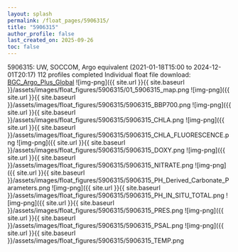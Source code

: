 ```yaml
---
layout: splash
permalink: /float_pages/5906315/
title: "5906315"
author_profile: false
last_created_on: 2025-09-26
toc: false
---
```

 
5906315: UW, SOCCOM, Argo equivalent (2021-01-18T15:00 to 2024-12-01T20:17)
112 profiles completed
Individual float file download: [BGC_Argo_Plus_Global](https://ftp.soest.hawaii.edu/bgc_argo_plus/Individual_Floats/outliers_removed/5906315_Sprof_processed.nc)
![img-png]({{ site.url }}{{ site.baseurl }}/assets/images/float_figures/5906315/01_5906315_map.png
![img-png]({{ site.url }}{{ site.baseurl }}/assets/images/float_figures/5906315/5906315_BBP700.png
![img-png]({{ site.url }}{{ site.baseurl }}/assets/images/float_figures/5906315/5906315_CHLA.png
![img-png]({{ site.url }}{{ site.baseurl }}/assets/images/float_figures/5906315/5906315_CHLA_FLUORESCENCE.png
![img-png]({{ site.url }}{{ site.baseurl }}/assets/images/float_figures/5906315/5906315_DOXY.png
![img-png]({{ site.url }}{{ site.baseurl }}/assets/images/float_figures/5906315/5906315_NITRATE.png
![img-png]({{ site.url }}{{ site.baseurl }}/assets/images/float_figures/5906315/5906315_PH_Derived_Carbonate_Parameters.png
![img-png]({{ site.url }}{{ site.baseurl }}/assets/images/float_figures/5906315/5906315_PH_IN_SITU_TOTAL.png
![img-png]({{ site.url }}{{ site.baseurl }}/assets/images/float_figures/5906315/5906315_PRES.png
![img-png]({{ site.url }}{{ site.baseurl }}/assets/images/float_figures/5906315/5906315_PSAL.png
![img-png]({{ site.url }}{{ site.baseurl }}/assets/images/float_figures/5906315/5906315_TEMP.png
